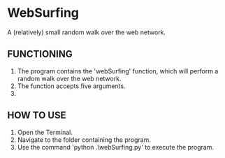 # WebSurfing
A (relatively) small random walk over the web network.

## FUNCTIONING
1) The program contains the 'webSurfing' function, which will perform a random walk over the web network. 
2) The function accepts five arguments.
3)

## HOW TO USE
1) Open the Terminal.
2) Navigate to the folder containing the program.
3) Use the command 'python .\webSurfing.py' to execute the program.
